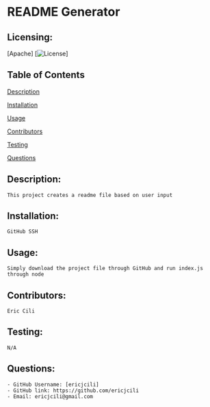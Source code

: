 # README Generator
## Licensing: 
[Apache]
[![License](https://img.shields.io/badge/License-Apache%202.0-blue.svg)]
## Table of Contents 
[Description](#description)

[Installation](#installation)

[Usage](#usage)

[Contributors](#contributors)

[Testing](#testing)

[Questions](#questions)

## Description:
    This project creates a readme file based on user input
## Installation:
    GitHub SSH
## Usage:
    Simply download the project file through GitHub and run index.js through node
## Contributors:
    Eric Cili
## Testing:
    N/A
## Questions:
    - GitHub Username: [ericjcili]
    - GitHub link: https://github.com/ericjcili
    - Email: ericjcili@gmail.com 